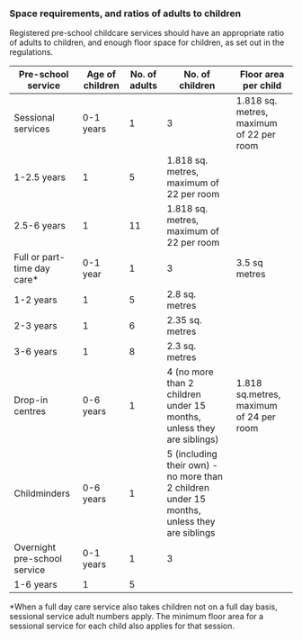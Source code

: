 ###  **Space requirements, and ratios of adults to children**

Registered pre-school childcare services should have an appropriate ratio of
adults to children, and enough floor space for children, as set out in the
regulations.

**Pre-school service** |  **Age of children** |  **No. of adults** |  **No. of children** |  **Floor area per child**  
---|---|---|---|---  
Sessional services  |  0-1 years  |  1  |  3  |  1.818 sq. metres, maximum of 22 per room   
|  1-2.5 years  |  1  |  5  |  1.818 sq. metres, maximum of 22 per room   
|  2.5-6 years  |  1  |  11  |  1.818 sq. metres, maximum of 22 per room   
Full or part-time day care*  |  0-1 year  |  1  |  3  |  3.5 sq metres   
|  1-2 years  |  1  |  5  |  2.8 sq. metres   
|  2-3 years  |  1  |  6  |  2.35 sq. metres   
|  3-6 years  |  1  |  8  |  2.3 sq. metres   
Drop-in centres  |  0-6 years  |  1  |  4 (no more than 2 children under 15 months, unless they are siblings)  |  1.818 sq.metres, maximum of 24 per room   
Childminders  |  0-6 years  |  1  |  5 (including their own) - no more than 2 children under 15 months, unless they are siblings  |   
Overnight pre-school service  |  0-1 years  |  1  |  3  |   
|  1-6 years  |  1  |  5  |   
  
*When a full day care service also takes children not on a full day basis, sessional service adult numbers apply. The minimum floor area for a sessional service for each child also applies for that session. 
